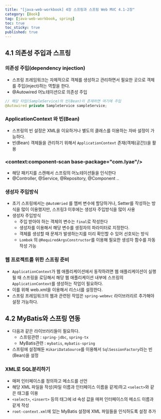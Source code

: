 ```yaml
---
title: "[java-web-workbook] 4장 스프링과 스프링 Web MVC 4.1-2장"
category: [Book]
tag: [java-web-workbook, spring]
toc: true
toc_sticky: true
published: true
---
```


## 4.1 의존성 주입과 스프링

### 의존성 주입(dependency injection)

- 스프링 프레임워크는 자체적으로 객체를 생성하고 관리하면서 필요한 곳으로 객체를 주입(inject)하는 역할을 한다.
- @Autowired 어노테이션으로 의존성 주입 

```java
// 해당 타입(SampleService)의 빈(Bean)이 존재하면 여기에 주입
@Autowired private SampleService sampleService;
```
    
### ApplicationContext 와 빈(Bean)

- 스프링의 빈 설정은 XML을 이요하거나 별도의 클래스를 이용하는 자바 설정이 가능하다.
- 빈(Bean) 객체들을 관리하기 위해서 `ApplicationContext` 존재(객체(공간))을 활용

### <context:component-scan base-package="com.lyae"/>

- 해당 패키지를 스캔해서 스프링의 어노테이션들을 인식한다
- @Controller, @Service, @Repository, @Component ..

### 생성자 주입방식

- 초기 스프링에서는 `@AutoWried` 를 멤버 변수에 할당하거나, Setter를 작성하는 방식을 많이 이용했지만, 스프링3 이후에는 생성자 주입방식을 많이 사용
- 생성자 주입방식
    - 주입 받아야 하는 객체의 변수는 `final`로 작성한다
    - 생성자를 이용해서 해당 변수를 생정자의 파라미터로 지정한다.
    - 객체를 생성할 때 문제가 발생하는지를 미리 확인할 수 있어 선호되는 방식
    - `Lombok` 의 `@RequiredArgsConstructor`를 이용해 필요한 생성자 함수를 자동 작성 가능

### 웹 프로젝트를 위한 스프링 준비

- `ApplicationContext`가 웹 애플리케이션에서 동작하려면 웹 애플리케이션이 실행될 때 스프링을 로딩해서 해당 웹 애플리케이션 내부에 스프링의 `ApplicationContext`를 생성하는 작업이 필요하다. 
- 이를 위해 web.xml을 이용해서 리스너를 설정한다.
- 스프링 프레임워크의 웹과 관련된 작업은 `spring-webmvc` 라이브러리르 추가해야 설정 가능하다.

## 4.2 MyBatis와 스프링 연동

- 다음과 같은 라이브러리들이 필요하다.
    - 스프링관련 : `spring-jdbc`, `spring-tx`
    - MyBatis관련 : `mybatis`, `mybatis-spring`
- 스프링에 설정해둔 `HikariDataSource`를 이용해서 `SqlSessionFactory`라는 빈(Bean)을 설정

### XML로 SQL분리하기

- 매퍼 인터페이스를 정의하고 메소드를 선언
- 해당 XML 파일을 작성(파일 이름과 인터페이스 이름을 같게)하고 `<select>`와 같은 태그를 이용
- `<select>`, `<insert>` 등의 태그에 id 속성 값을 매퍼 인터페이스의 메소드 이름과 같게 작성
- `root-context.xml`에 있는 MyBatis 설정에 XML 파일들을 인식하도록 설정 추가